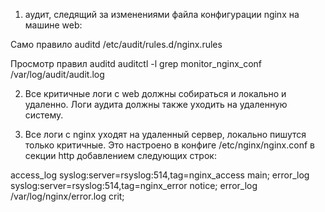 1. аудит, следящий за изменениями файла конфигурации nginx на машине web:

Само правило auditd
/etc/audit/rules.d/nginx.rules

Просмотр правил auditd
auditctl -l
grep monitor_nginx_conf /var/log/audit/audit.log

2. Все критичные логи с web должны собираться и локально и удаленно.
   Логи аудита должны также уходить на удаленную систему.



3. Все логи с nginx уходят на удаленный сервер, локально пишутся только критичные.
Это настроено в конфиге /etc/nginx/nginx.conf в секции http добавлением следующих строк:

access_log syslog:server=rsyslog:514,tag=nginx_access main;
error_log syslog:server=rsyslog:514,tag=nginx_error notice;
error_log /var/log/nginx/error.log crit;